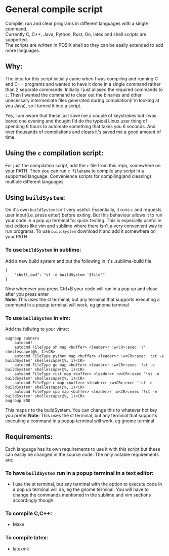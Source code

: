 # General compile script 
Compile, run and clear programs in different languages with a single command.<br> 
Currently C, C++, Java, Python, Rust, Go, latex and shell scripts are supported. <br>
The scripts are written in POSIX shell so they can be easily extended to add more languages. 

## Why:
The idea for this script initially came when I was compiling and running C and C++ programs and wanted to have it done in a single command rather than 2 separate commands. Initially I just aliased the required commands to ```c```. Then I wanted the command to clear out the binaries and other unecessary intermediate files generated during compilation(I'm looking at you Java), so I turned it into a script.

Yes, I am aware that these just save me a couple of keystrokes but I was bored one evening and thought I'd do the typical Linux user thing of spending 6 hours to automate something that takes you 6 seconds. And over thousands of compilations and clears it's saved me a good amount of time.

## Using the ```c``` compilation script:
For just the compilation script, add the ```c``` file from this repo, somewhere on your PATH. Then you can run ```c filename``` to compile any script in a supported language.
Convenience scripts for compiling(and cleaning) multiple different languages

## Using ```buildSystem```:
On it's own ```buildSystem``` isn't very useful. Essentially, it runs ```c``` and  requests user input(i.e. press enter) before exiting. But this behaviour allows it to run your code in a pop up terminal for quick testing. This is especially useful in text editors like vim and sublime where there isn't a very convenient way to run programs. To use ```buildSystem``` download it and add it somewhere on your PATH

### To use ```buildSystem``` in sublime:
Add a new build system and put the following in it's .sublime-build file
```
{
	"shell_cmd": "st -e buildSystem '$file'"
}
```
Now whenever you press Ctrl+B your code will run in a pop up and close after you press enter<br>
**Note**: This uses the st terminal, but any terminal that supports executing a command in a popup terminal will work, eg gnome terminal

### To use ```buildSystem``` in vim:
Add the follwing to your vimrc:
```
augroup runners
	autocmd!
	autocmd FileType sh map <buffer> <leader>r :w<CR>:exec '!' shellescape(@%, 1)<CR>
	autocmd FileType python map <buffer> <leader>r :w<CR>:exec '!st -e buildSystem' shellescape(@%, 1)<CR>
	autocmd FileType go map <buffer> <leader>r :w<CR>:exec '!st -e buildSystem' shellescape(@%, 1)<CR>
	autocmd FileType rust map <buffer> <leader>r :w<CR>:exec '!st -e buildSystem' shellescape(@%, 1)<CR>
	autocmd FileType c map <buffer> <leader>r :w<CR>:exec '!st -e buildSystem' shellescape(@%, 1)<CR>
	autocmd FileType cpp map <buffer> <leader>r :w<CR>:exec '!st -e buildSystem' shellescape(@%, 1)<CR>
augroup END

```
This maps <leader>r to the buildSystem. You can change this to whatever hot key you prefer
**Note**: This uses the st terminal, but any terminal that supports executing a command in a popup terminal will work, eg gnome terminal

## Requirements:
Each language has its own requirements to use it with this script but these can easily be changed in the source code.
The only notable requirements are:<br>
### To have ```buildSystem``` run in a popup terminal in a text editor: 
- I use the st terminal, but any terminal with the option to execute code in a pop up terminal will do, eg the gnome terminal. You will have to change the commands mentioned in the sublime and vim sections accordingly though.

### To compile C,C++: 
- Make<br>

### To compile latex: 
- latexmk<br>


